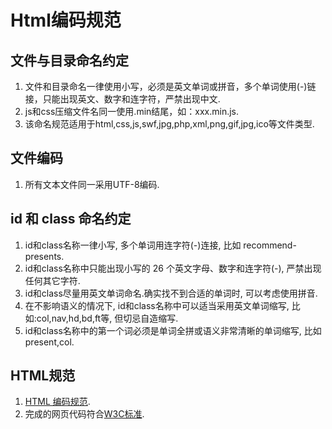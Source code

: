 # Html编码规范

## 文件与目录命名约定

1. 文件和目录命名一律使用小写，必须是英文单词或拼音，多个单词使用(-)链接，只能出现英文、数字和连字符，严禁出现中文.
2. js和css压缩文件名同一使用.min结尾，如：xxx.min.js.
3. 该命名规范适用于html,css,js,swf,jpg,php,xml,png,gif,jpg,ico等文件类型.

## 文件编码

1. 所有文本文件同一采用UTF-8编码.

## id 和 class 命名约定

1. id和class名称一律小写, 多个单词用连字符(-)连接, 比如 recommend-presents.
2. id和class名称中只能出现小写的 26 个英文字母、数字和连字符(-), 严禁出现任何其它字符.
3. id和class尽量用英文单词命名.确实找不到合适的单词时, 可以考虑使用拼音.
4. 在不影响语义的情况下, id和class名称中可以适当采用英文单词缩写, 比如:col,nav,hd,bd,ft等, 但切忌自造缩写.
5. id和class名称中的第一个词必须是单词全拼或语义非常清晰的单词缩写, 比如 present,col.

## HTML规范

1. [HTML 编码规范](http://docs.kissyui.com/1.3/docs/html/tutorials/style-guide/html-coding-style.html).
2. 完成的网页代码符合[W3C标准](https://www.w3.org/).
